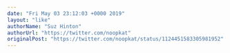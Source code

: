 ```yaml
---
date: "Fri May 03 23:12:03 +0000 2019"
layout: "like"
authorName: "Suz Hinton"
authorUrl: "https://twitter.com/noopkat"
originalPost: "https://twitter.com/noopkat/status/1124451583305981952"
---
```

